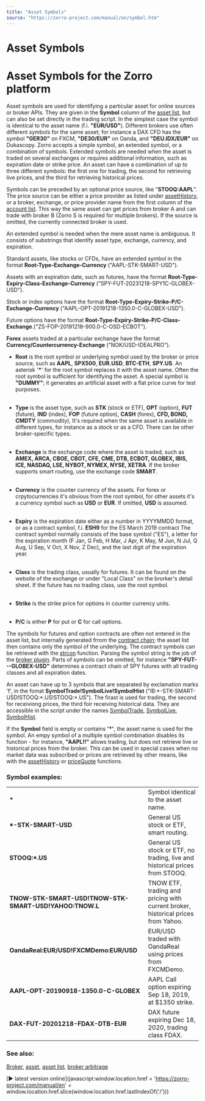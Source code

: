 ```yaml
---
title: "Asset Symbols"
source: "https://zorro-project.com/manual/en/symbol.htm"
---
```


# Asset Symbols

# Asset Symbols for the Zorro platform

Asset symbols are used for identifying a particular asset for online sources or broker APIs. They are given in the **Symbol** column of the [asset list](013_Asset_Account_Lists.md), but can also be set directly in the trading script. In the simplest case the symbol is identical to the asset name (f.i. **"EUR/USD"**). Different brokers use often different symbols for the same asset; for instance a DAX CFD has the symbol **"GER30"** on FXCM, **"DE30/EUR"** on Oanda, and **"DEU.IDX/EUR"** on Dukascopy. Zorro accepts a simple symbol, an extended symbol, or a combination of symbols. Extended symbols are needed when the asset is traded on several exchanges or requires additional information, such as expiration date or strike price. An asset can have a combination of up to three different symbols: the first one for trading, the second for retrieving live prices, and the third for retrieving historical prices.

Symbols can be preceded by an optional price source, like "**STOOQ:AAPL**". The price source can be either a price provider as listed under [assetHistory](loadhistory.md), or a broker, exchange, or price provider name from the first column of the [account list](013_Asset_Account_Lists.md). This way the same asset can get prices from broker A and can trade with broker B (Zorro S is required for multiple brokers). If the source is omitted, the currently connected broker is used.

An extended symbol is needed when the mere asset name is ambiguous. It consists of substrings that identify asset type, exchange, currency, and expiration.

Standard assets, like stocks or CFDs, have an extended symbol in the format **Root-Type-Exchange-Currency** ("AAPL-STK-SMART-USD").  

Assets with an expiration date, such as futures, have the format **Root-Type-Expiry-Class-Exchange-Currency** ("SPY-FUT-20231218-SPY1C-GLOBEX-USD").  

Stock or index options have the format **Root-Type-Expiry-Strike-P/C-Exchange-Currency** ("AAPL-OPT-20191218-1350.0-C-GLOBEX-USD").  

Future options have the format **Root-Type-Expiry-Strike-P/C-Class-Exchange**.("ZS-FOP-20191218-900.0-C-OSD-ECBOT").  

**Forex** assets traded at a particular exchange have the format **Currency/Countercurrency-Exchange** ("NOK/USD-IDEALPRO").  

*   **Root** is the root symbol or underlying symbol used by the broker or price source, such as **AAPL**, **SPX500**, **EUR.USD**, **BTC-ETH**, **SPY.US**. An asterisk '**\***' for the root symbol replaces it with the asset name. Often the root symbol is sufficient for identifying the asset. A special symbol is **"DUMMY"**; it generates an artificial asset with a flat price curve for test purposes.  
       
    
*   **Type** is the asset type, such as **STK** (stock or ETF), **OPT** (option), **FUT** (future), **IND** (index), **FOP** (future option), **CASH** (forex), **CFD, BOND, CMDTY** (commodity), It's required when the same asset is available in different types, for instance as a stock or as a CFD. There can be other broker-specific types.  
     
*   **Exchange** is the exchange code where the asset is traded, such as **AMEX, ARCA, CBOE, CBOT, CFE, CME, DTB, ECBOT, GLOBEX, IBIS, ICE, NASDAQ, LSE, NYBOT, NYMEX, NYSE, XETRA**. If the broker supports smart routing, use the exchange code **SMART**.  
     
*   **Currency** is the counter currency of the assets. For forex or crpytocurrencies it's obvious from the root symbol, for other assets it's a currency symbol such as **USD** or **EUR**. If omitted, **USD** is assumed.   
       
    
*   **Expiry** is the expiration date either as a number in YYYYMMDD format, or as a contract symbol, f.i. **ESH9** for the ES March 2019 contract The contract symbol normally consists of the base symbol ("ES"), a letter for the expiration month (F Jan, G Feb, H Mar, J Apr, K May, M Jun, N Jul, Q Aug, U Sep, V Oct, X Nov, Z Dec), and the last digit of the expiration year.   
     
*   **Class** is the trading class, usually for futures. It can be found on the website of the exchange or under "Local Class" on the brorker's detail sheet. If the future has no trading class, use the root symbol.  
     
*   **Strike** is the strike price for options in counter currency units.  
     
*   **P/C** is either **P** for put or **C** for call options.

The symbols for futures and option contracts are often not entered in the asset list, but internally generated frrom the [contract chain](contract,htm); the asset list then contains only the symbol of the underlying. The contract symbols can be retrieved with the [strcon](str_.md) function. Parsing the symbol string is the job of the [broker plugin](brokerplugin.md). Parts of symbols can be omitted, for instance **"SPY-FUT---GLOBEX-USD"** determines a contract chain of SPY futures with all trading classes and all expiration dates.

An asset can have up to 3 symbols that are separated by exclamation marks '**!**', in the fomat **SymbolTrade!SymbolLive!SymbolHist** ("IB:\*-STK-SMART-USD!STOOQ:\*.US!STOOQ:\*.US"). The firast is used for trading, the second for receiviong prices, the third foir receiving historical data. They are accessible in the script under the names [SymbolTrade](020_Included_Scripts.md), [SymbolLive](020_Included_Scripts.md), [SymbolHist](020_Included_Scripts.md).

If the **Symbol** field is empty or contains **'\*'**, the asset name is used for the symbol. An empy symbol of a multiple symbol combination disables its function - for instance, **"AAPL!!"** allows trading, but does not retrieve live or historical prices from the broker. This can be used in special cases when no market data was subscribed or prices are retrieved by other means, like with the [assetHistory](loadhistory.md) or [priceQuote](022_Price_History.md) functions.

### Symbol examples:

<table style="width: 100%"><tbody><tr><td><strong>*</strong></td><td>Symbol identical to the asset name.</td></tr><tr><td><strong>*-STK-SMART-USD</strong></td><td>General US stock or ETF, smart routing.</td></tr><tr><td><strong>STOOQ:*.US</strong></td><td>General US stock or ETF, no trading, live and historical prices from STOOQ.</td></tr><tr><td><strong>TNOW-STK-SMART-USD!TNOW-STK-SMART-USD!YAHOO:TNOW.L</strong></td><td>TNOW ETF, trading and pricing with current broker, historical prices from Yahoo.</td></tr><tr><td><strong>OandaReal:EUR/USD!FXCMDemo:EUR/USD</strong></td><td>EUR/USD traded with OandaReal using prices from FXCMDemo.</td></tr><tr><td><strong>AAPL-OPT-20190918-1350.0-C-GLOBEX</strong></td><td>AAPL Call option expiring Sep 18, 2019, at $1350 strike.</td></tr><tr><td><strong>DAX-FUT-20201218-FDAX-DTB-EUR</strong></td><td>DAX future expiring Dec 18, 2020, trading class FDAX.</td></tr></tbody></table>

  

### See also:

[Broker](214_Brokers_Data_Feeds.md), [asset](013_Asset_Account_Lists.md), [asset list](013_Asset_Account_Lists.md), [broker arbitrage](brokerarb.md)

[► latest version online](javascript:window.location.href = 'https://zorro-project.com/manual/en' + window.location.href.slice\(window.location.href.lastIndexOf\('/'\)\))
